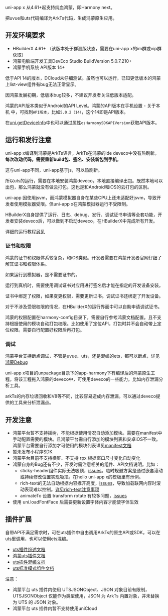 uni-app x 从4.61+起支持纯血鸿蒙，即Harmony next。

把uvue和uts代码编译为ArkTs代码，生成鸿蒙原生应用。

## 开发环境要求

- HBuilderX 4.61+ （该版本处于群测版状态，需要在uni-app x的im群或vip群获取）
- 鸿蒙电脑端开发工具DevEco Studio BuildVersion 5.0.7.210+
- 鸿蒙手机系统 API版本 14+

低于API 14的版本，DCloud未仔细测试。虽然也可以运行，已知更低版本的鸿蒙上list-view组件有bug无法正常显示。

因鸿蒙发展初期，低版本bug较多，不建议开发者关注低版本适配。

鸿蒙的API版本类似于Android的API Level。鸿蒙的API版本在手机设置 - 关于本机 中，可找到`API版本`，比如`5.0.2（14）`，这个14即是API版本。

在[uni.getDeviceInfo](../api/get-device-info.md)中也可以通过属性`osHarmonySDKAPIVersion`获取API版本。

## 运行和发行注意
uni-app x编译到鸿蒙是ArkTs语言，ArkTs在鸿蒙的ide deveco中没有热刷新。**每次改动代码，需要重新build包、签名、安装新包到手机**。

这与uni-app不同，uni-app基于js，可以热刷新。

所以uts的运行，需要在本地安装鸿蒙deveco，本地直接编译出包。既然本地可以出包，那么鸿蒙就没有做云打包。这也是和Android和iOS的云打包的区别。

uni-app 因使用jsvm，而鸿蒙模拟器自身在某些CPU上还未适配好jsvm，导致开发者使用模拟器受限。但uni-app x在鸿蒙模拟器运行不受限制。

HBuilderX自身提供了运行、日志、debug、发行、调试证书申请等全套功能，开发者安装deveco后，可以做到不启动deveco，在HBuilderX中完成所有开发。

详细的运行教程[另见](https://uniapp.dcloud.net.cn/tutorial/harmony/runbuild.html)

### 证书和权限

鸿蒙的证书和权限体系较复杂，和iOS类似。开发者需要在鸿蒙开发者官网仔细了解其证书和权限体系。

如果运行到模拟器，是不需要证书的。

运行到真机时，需要使用调试证书对应用进行签名后才能在指定的开发设备安装。

证书中绑定了权限，如果变更权限，需要更新证书。调试证书还绑定了开发设备。

对于不涉及受限权限的情况，在HBuilderX的运行界面中可以自助申请调试证书。

鸿蒙的权限配置在harmony-config目录下，需要自行参考鸿蒙文档配置。且不支持根据使用的模块自动打包权限。比如使用了定位API，打包时并不会自动带上定位权限。需要自行配置好权限后再打包。

### 调试

鸿蒙平台支持断点调试，不管是uvue、uts，还是混编的ets，都可以断点，详见[鸿蒙Debug](https://uniapp.dcloud.net.cn/tutorial/debug/uni-uts-debug-harmony.html)

uni-app x项目的unpackage目录下的app-harmony下有编译后的鸿蒙原生工程。将该工程拖入鸿蒙的deveco中，可使用deveco的一些能力。比如内存泄漏分析工具。

arkTs的内存垃圾回收和V8等不同，比较容易造成内存泄漏。可以通过deveco提供的工具来分析泄漏点。

## 开发注意
- 鸿蒙平台暂不支持摇树，不能根据使用情况自动添加模块。需要在manifest中手动配置需要的模块。且鸿蒙平台需自行添加的模块列表和安卓iOS不一致。鸿蒙平台需要自行添加才可使用的模块列表详见[manifest文档](../collocation/manifest-harmony.md#modules)
- 暂未发布小程序SDK
- 鸿蒙平台目前不支持横屏、不支持 rpx 根据窗口尺寸变化自动变化
- 鸿蒙自身的Bug还有不少，开发时需注意相关的组件、API文档说明。比如：
	* sticky-header组件实际无法吸顶，[issues](https://issuereporter.developer.huawei.com/detail/250220195912059/comment)。临时规避方案是通过嵌套滚动或持续修改位置实现吸顶。在hello uni-app x的模板里有示例。
	* rich-text的无法自动根据内容撑开高度，[issues](https://issuereporter.developer.huawei.com/detail/250224172323045/comment)，导致加载联网内容时滚动表现难以控制。[详见rich-text注意事项](../component/rich-text.md#tips)
	* animateTo 设置 transform rotate 有较多问题，[issues](https://issuereporter.developer.huawei.com/detail/250317210619077/comment)
- 使用 uni.loadFontFace 后需要更新设置字体内容才能使字体生效


## 插件扩展
自带API不满足需求时，可在uts插件中自由调用ArkTs的原生API或SDK，可以在uts里调用，也可以使用ets混编。
- [uts插件综述文档](../plugin/uts-plugin.md)
- [鸿蒙uts插件文档](../plugin/uts-for-harmony.md)
- [uts插件混编文档](../plugin/uts-plugin-hybrid.md#harmonyos平台)
- [uts标准模式组件文档](../plugin/uts-component-vue.md)

注意：
- 鸿蒙平台 uts 插件内使用 UTSJSONObject、JSON 对象目前有限制，UTSJSONObject 仅能作为类型使用，JSON 为 ArkTs 内置对象，并未替换为 UTS 的 JSON 对象。
- 鸿蒙平台 uts 插件内暂不支持使用uniCloud

